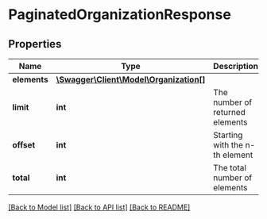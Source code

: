 # PaginatedOrganizationResponse

## Properties
Name | Type | Description | Notes
------------ | ------------- | ------------- | -------------
**elements** | [**\Swagger\Client\Model\Organization[]**](Organization.md) |  | 
**limit** | **int** | The number of returned elements | 
**offset** | **int** | Starting with the n-th element | 
**total** | **int** | The total number of elements | [optional] 

[[Back to Model list]](../README.md#documentation-for-models) [[Back to API list]](../README.md#documentation-for-api-endpoints) [[Back to README]](../README.md)


